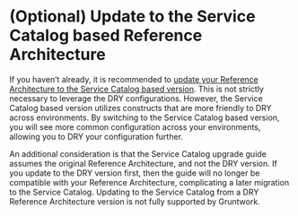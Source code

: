 # (Optional) Update to the Service Catalog based Reference Architecture

If you haven’t already, it is recommended to [update your Reference Architecture
to the Service Catalog based
version](https://gruntwork.io/guides/upgrades/how-to-update-your-ref-arch/).
This is not strictly necessary to leverage the DRY configurations. However, the
Service Catalog based version utilizes constructs that are more friendly to DRY
across environments. By switching to the Service Catalog based version, you will
see more common configuration across your environments, allowing you to DRY your
configuration further.

An additional consideration is that the Service Catalog upgrade guide assumes
the original Reference Architecture, and not the DRY version. If you update to
the DRY version first, then the guide will no longer be compatible with your
Reference Architecture, complicating a later migration to the Service Catalog.
Updating to the Service Catalog from a DRY Reference Architecture version is not
fully supported by Gruntwork.
